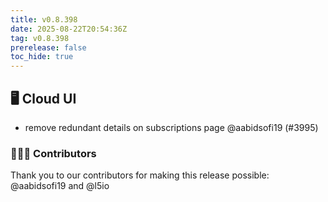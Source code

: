 ```yaml
---
title: v0.8.398
date: 2025-08-22T20:54:36Z
tag: v0.8.398
prerelease: false
toc_hide: true
---
```


## 🖥 Cloud UI

- remove redundant details on subscriptions page @aabidsofi19 (#3995)

### 👨🏽‍💻 Contributors

Thank you to our contributors for making this release possible:
@aabidsofi19 and @l5io

